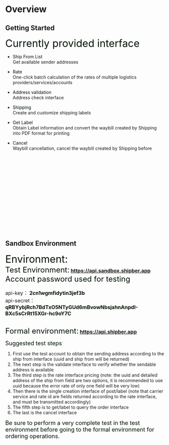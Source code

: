 # Overview

## Getting Started


<font size=6 color='rgb(51, 51, 51)'>Currently provided interface </font> <br>
+ <font color='rgb(51, 51, 51)'> Ship From List </font><br>
Get available sender addresses


+ <font color='rgb(51, 51, 51)'> Rate </font><br>
One-click batch calculation of the rates of multiple logistics providers/services/accounts
+ <font color='rgb(51, 51, 51)'> Address validation </font><br>
Address check interface
+ <font color='rgb(51, 51, 51)'> Shipping </font><br>
Create and customize shipping labels
+ <font color='rgb(51, 51, 51)'> Get Label </font><br>
Obtain Label information and convert the waybill created by Shipping into PDF format for printing
+ <font color='rgb(51, 51, 51)'> Cancel </font><br>
Waybill cancellation, cancel the waybill created by Shipping before

<br>
<br>
<br>
<br>
<br>
<br>
<br>
<br>
<br>
<br>
<br>
<br>
<br>
<br>

## Sandbox Environment

<font size=6 color='rgb(51, 51, 51)'>Environment:</font> <br>
<font size=5 color='rgb(51, 51, 51)'>Test Environment:</font> <font size=3 color='rgb(51, 51, 51)'>**https://api.sandbox.shipber.app** </font> <br>
<font size=5 color='rgb(51, 51, 51)'>Account password used for testing </font> <br>
<br>
<font size=3 > api-key：</font> <font size=3 color='rgb(51, 51, 51)'> **2cn1wgmfidytin3jef3b** </font> <br>
<font size=3 > api-secret：</font> <font size=3 color='rgb(51, 51, 51)'> **qRBYybjRch7BdTxO5NTyGUd6mBvowNbsjahnAnpdI-BXc5sCrRt15XGr-hc9oY7C** </font> <br>
<br>

<font size=5 color='rgb(51, 51, 51)'>Formal environment:</font> <font size=3 color='rgb(51, 51, 51)'>**https://api.shipber.app** </font> <br>

<font size=4 color='rgb(51, 51, 51)'>Suggested test steps</font> <br>
1. First use the test account to obtain the sending address according to the ship from interface (uuid and ship from will be returned) 
2. The next step is the validate interface to verify whether the sendable address is available
3. The third step is the rate interface pricing (note: the uuid and detailed address of the ship from field are two options, it is recommended to use uuid because the error rate of only one field will be very low)
4. Then there is the single creation interface of post/label (note that carrier service and rate id are fields returned according to the rate interface, and must be transmitted accordingly)
5. The fifth step is to get/label to query the order interface
6. The last is the cancel interface

<font size=4 color='rgb(51, 51, 51)'>Be sure to perform a very complete test in the test environment before going to the formal environment for ordering operations. </font>

